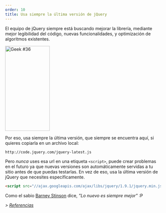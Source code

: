 ```yaml
---
order: 10
title: Usa siempre la última versión de jQuery
---
```


El equipo de jQuery siempre está buscando mejorar la librería, mediante mejor legibilidad del código, nuevas funcionalidades, y optimización de algoritmos existentes.

<div class="img-right">
  <img id="geek-36" class="icos-geek" src="https://browserdiet.com/assets/img/36.png" alt="Geek #36" width="144" height="275" />
</div>

Por eso, usa siempre la última versión, que siempre se encuentra aquí, si quieres copiarla en un archivo local:

```html
http://code.jquery.com/jquery-latest.js
```

Pero _nunca_ uses esa url en una etiqueta `<script>`, puede crear problemas en el futuro ya que nuevas versiones son automáticamente servidas a tu sitio antes de que puedas testarlas. En vez de eso, usa la última versión de jQuery que necesites específicamente.

```html
<script src="//ajax.googleapis.com/ajax/libs/jquery/1.9.1/jquery.min.js"></script>
```

Como el sabio [Barney Stinson](/img/new-is-always-better.gif) dice, *"Lo nuevo es siempre mejor"* :P

*> [Referencias](https://github.com/zenorocha/browser-diet/wiki/References#always-use-the-latest-version-of-jquery)*
